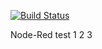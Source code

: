 [![Build Status](https://drone.theautomation.nl/api/badges/coen17st/prd-node-red/status.svg)](https://drone.theautomation.nl/coen17st/prd-node-red)

Node-Red
test 1 2 3